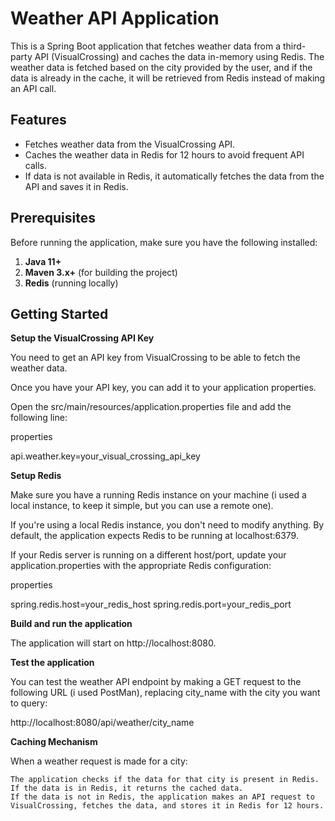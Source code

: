 # Weather API Application

This is a Spring Boot application that fetches weather data from a third-party API (VisualCrossing) and caches the data in-memory using Redis. The weather data is fetched based on the city provided by the user, and if the data is already in the cache, it will be retrieved from Redis instead of making an API call.

## Features

- Fetches weather data from the VisualCrossing API.
- Caches the weather data in Redis for 12 hours to avoid frequent API calls.
- If data is not available in Redis, it automatically fetches the data from the API and saves it in Redis.
  
## Prerequisites

Before running the application, make sure you have the following installed:

1. **Java 11+**
2. **Maven 3.x+** (for building the project)
3. **Redis** (running locally)

## Getting Started

**Setup the VisualCrossing API Key**

You need to get an API key from VisualCrossing to be able to fetch the weather data.

Once you have your API key, you can add it to your application properties.

Open the src/main/resources/application.properties file and add the following line:

properties

api.weather.key=your_visual_crossing_api_key

**Setup Redis**

Make sure you have a running Redis instance on your machine (i used a local instance, to keep it simple, but you can use a remote one).

If you're using a local Redis instance, you don't need to modify anything. By default, the application expects Redis to be running at localhost:6379.

If your Redis server is running on a different host/port, update your application.properties with the appropriate Redis configuration:

properties

spring.redis.host=your_redis_host
spring.redis.port=your_redis_port

**Build and run the application**

The application will start on http://localhost:8080.

**Test the application**

You can test the weather API endpoint by making a GET request to the following URL (i used PostMan), replacing city_name with the city you want to query:

http://localhost:8080/api/weather/city_name

**Caching Mechanism**

When a weather request is made for a city:

    The application checks if the data for that city is present in Redis.
    If the data is in Redis, it returns the cached data.
    If the data is not in Redis, the application makes an API request to VisualCrossing, fetches the data, and stores it in Redis for 12 hours.
